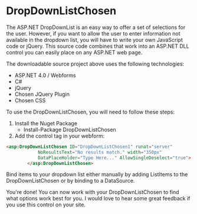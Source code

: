 # DropDownListChosen

The ASP.NET DropDownList is an easy way to offer a set of selections for the user. However, if you want to allow the user to enter information not available in the dropdown list, you will have to write your own JavaScript code or jQuery. This source code combines that work into an ASP.NET DLL control you can easily place on any ASP.NET web page.

The downloadable source project above uses the following technologies:

- ASP.NET 4.0 / Webforms
- C#
- jQuery
- Chosen JQuery Plugin
- Chosen CSS

To use the DropDownListChosen, you will need to follow these steps:

1. Install the Nuget Package 
    - Install-Package DropDownListChosen
2. Add the control tag in your webform:

```html
<asp:DropDownListChosen ID="DropDownListChosen1" runat="server" 
            NoResultsText="No results match." width="350px"            
            DataPlaceHolder="Type Here..." AllowSingleDeselect="true">                
        </asp:DropDownListChosen> 
```
Bind items to your dropdown list either manually by adding ListItems to the DropDownListChosen or by binding to a DataSource.

You're done! You can now work with your DropDownListChosen to find what options work best for you. I would love to hear some great feedback if you use this control on your site.